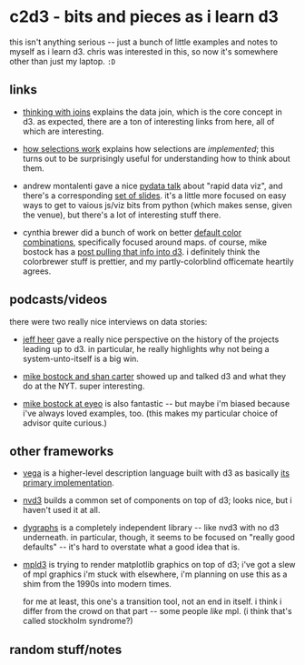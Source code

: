 # c2d3 - bits and pieces as i learn d3

this isn't anything serious -- just a bunch of little examples and notes to
myself as i learn d3. chris was interested in this, so now it's somewhere
other than just my laptop. `:D`

## links

* [thinking with joins](http://bost.ocks.org/mike/join/) explains the data
  join, which is the core concept in d3. as expected, there are a ton of
  interesting links from here, all of which are interesting.

* [how selections work](http://bost.ocks.org/mike/selection/) explains how
  selections are *implemented*; this turns out to be surprisingly useful for
  understanding how to think about them.

* andrew montalenti gave a nice [pydata talk](http://vimeo.com/79580138) about
  "rapid data viz", and there's a corresponding
  [set of slides](http://pixelmonkey.org/pub/dataviz-elements/notes/). it's a
  little more focused on easy ways to get to vaious js/viz bits from python
  (which makes sense, given the venue), but there's a lot of interesting stuff
  there.

* cynthia brewer did a bunch of work on better
  [default color combinations](http://colorbrewer2.org/), specifically focused
  around maps. of course, mike bostock has a
  [post pulling that info into d3](http://bl.ocks.org/mbostock/5577023). i
  definitely think the colorbrewer stuff is prettier, and my partly-colorblind
  officemate heartily agrees.

## podcasts/videos

there were two really nice interviews on data stories:

* [jeff heer](http://datastori.es/episode-8-interview-jeff-heer/) gave a
  really nice perspective on the history of the projects leading up to d3. in
  particular, he really highlights why not being a system-unto-itself is a big
  win.

*
  [mike bostock and shan carter](http://datastori.es/data-stories-22-nyt-graphics-and-d3-with-mike-bostock-and-shan-carter/)
  showed up and talked d3 and what they do at the NYT. super interesting.

* [mike bostock at eyeo](http://vimeo.com/69448223) is also fantastic -- but
  maybe i'm biased because i've always loved examples, too. (this makes my
  particular choice of advisor quite curious.)

## other frameworks

* [vega](https://github.com/trifacta/vega) is a higher-level description
  language built with d3 as basically
  [its primary implementation](https://github.com/trifacta/vega/wiki/Vega-and-D3).

* [nvd3](http://nvd3.org/) builds a common set of components on top of d3;
  looks nice, but i haven't used it at all.

* [dygraphs](http://dygraphs.com/) is a completely independent library -- like
  nvd3 with no d3 underneath. in particular, though, it seems to be focused on
  "really good defaults" -- it's hard to overstate what a good idea that is.

* [mpld3](https://github.com/jakevdp/mpld3) is trying to render matplotlib
  graphics on top of d3; i've got a slew of mpl graphics i'm stuck with
  elsewhere, i'm planning on use this as a shim from the 1990s into modern
  times.

  for me at least, this one's a transition tool, not an end in itself. i think
  i differ from the crowd on that part -- some people *like* mpl. (i think
  that's called stockholm syndrome?)

## random stuff/notes
